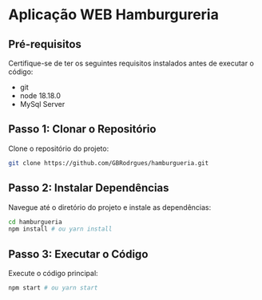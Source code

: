# Aplicação WEB Hamburgureria

## Pré-requisitos

Certifique-se de ter os seguintes requisitos instalados antes de executar o código:

- git
- node 18.18.0
- MySql Server

## Passo 1: Clonar o Repositório

Clone o repositório do projeto:

```bash
git clone https://github.com/GBRodrgues/hamburgueria.git
```

## Passo 2: Instalar Dependências

Navegue até o diretório do projeto e instale as dependências:

```bash
cd hamburgueria
npm install # ou yarn install
```

## Passo 3: Executar o Código

Execute o código principal:

```bash
npm start # ou yarn start
```
